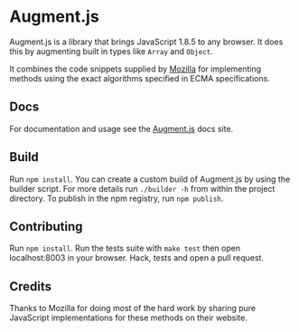 # Augment.js

Augment.js is a library that brings JavaScript 1.8.5 to any browser.  It does this by augmenting built in types like `Array` and `Object`.

It combines the code snippets supplied by [Mozilla](https://developer.mozilla.org/en/JavaScript) for implementing methods using the exact algorithms specified in ECMA specifications.

## Docs

For documentation and usage see the [Augment.js](http://olivernn.github.com/augment.js) docs site.


## Build

Run `npm install`.
You can create a custom build of Augment.js by using the builder script.  For more details run `./builder -h` from within the project directory.
To publish in the npm registry, run `npm publish`.

## Contributing

Run `npm install`.
Run the tests suite with `make test` then open localhost:8003 in your browser. Hack, tests and open a pull request.

## Credits

Thanks to Mozilla for doing most of the hard work by sharing pure JavaScript implementations for these methods on their website.
